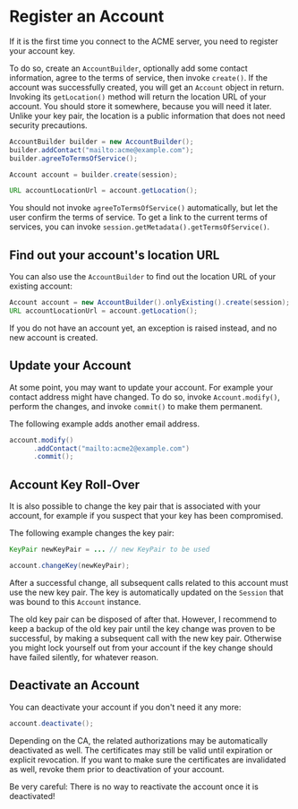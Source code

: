 # Register an Account

If it is the first time you connect to the ACME server, you need to register your account key.

To do so, create an `AccountBuilder`, optionally add some contact information, agree to the terms of service, then invoke `create()`. If the account was successfully created, you will get an `Account` object in return. Invoking its `getLocation()` method will return the location URL of your account. You should store it somewhere, because you will need it later. Unlike your key pair, the location is a public information that does not need security precautions.

```java
AccountBuilder builder = new AccountBuilder();
builder.addContact("mailto:acme@example.com");
builder.agreeToTermsOfService();

Account account = builder.create(session);

URL accountLocationUrl = account.getLocation();
```

You should not invoke `agreeToTermsOfService()` automatically, but let the user confirm the terms of service. To get a link to the current terms of services, you can invoke `session.getMetadata().getTermsOfService()`.

## Find out your account's location URL

You can also use the `AccountBuilder` to find out the location URL of your existing account:

```java
Account account = new AccountBuilder().onlyExisting().create(session);
URL accountLocationUrl = account.getLocation();
```

If you do not have an account yet, an exception is raised instead, and no new account is created.

## Update your Account

At some point, you may want to update your account. For example your contact address might have changed. To do so, invoke `Account.modify()`, perform the changes, and invoke `commit()` to make them permanent.

The following example adds another email address.

```java
account.modify()
      .addContact("mailto:acme2@example.com")
      .commit();
```

## Account Key Roll-Over

It is also possible to change the key pair that is associated with your account, for example if you suspect that your key has been compromised.

The following example changes the key pair:

```java
KeyPair newKeyPair = ... // new KeyPair to be used

account.changeKey(newKeyPair);
```

After a successful change, all subsequent calls related to this account must use the new key pair. The key is automatically updated on the `Session` that was bound to this `Account` instance.

The old key pair can be disposed of after that. However, I recommend to keep a backup of the old key pair until the key change was proven to be successful, by making a subsequent call with the new key pair. Otherwise you might lock yourself out from your account if the key change should have failed silently, for whatever reason.

## Deactivate an Account

You can deactivate your account if you don't need it any more:

```java
account.deactivate();
```

Depending on the CA, the related authorizations may be automatically deactivated as well. The certificates may still be valid until expiration or explicit revocation. If you want to make sure the certificates are invalidated as well, revoke them prior to deactivation of your account.

Be very careful: There is no way to reactivate the account once it is deactivated!
